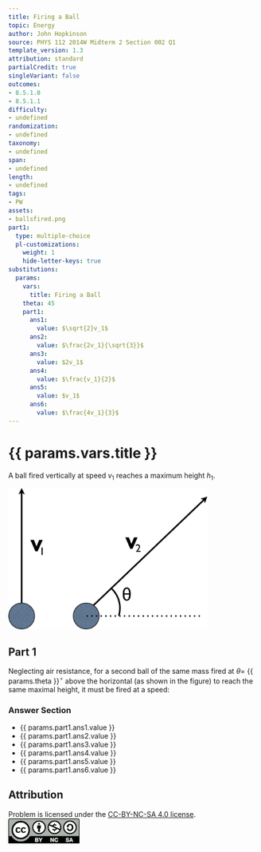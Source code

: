 ```yaml
---
title: Firing a Ball
topic: Energy
author: John Hopkinson
source: PHYS 112 2014W Midterm 2 Section 002 Q1
template_version: 1.3
attribution: standard
partialCredit: true
singleVariant: false
outcomes:
- 8.5.1.0
- 8.5.1.1
difficulty:
- undefined
randomization:
- undefined
taxonomy:
- undefined
span:
- undefined
length:
- undefined
tags:
- PW
assets:
- ballsfired.png
part1:
  type: multiple-choice
  pl-customizations:
    weight: 1
    hide-letter-keys: true
substitutions:
  params:
    vars:
      title: Firing a Ball
    theta: 45
    part1:
      ans1:
        value: $\sqrt{2}v_1$
      ans2:
        value: $\frac{2v_1}{\sqrt{3}}$
      ans3:
        value: $2v_1$
      ans4:
        value: $\frac{v_1}{2}$
      ans5:
        value: $v_1$
      ans6:
        value: $\frac{4v_1}{3}$
---
```

# {{ params.vars.title }}
A ball fired vertically at speed $v_1$ reaches a maximum height $h_1$.

<img src="ballsfired.png" alt="Figure of a ball fired vertically with speed v one and a second ball of the same mass fired at an angle theta above the horizontal with speed v two." width=400>

## Part 1

Neglecting air resistance, for a second ball of the same mass fired at $\theta=$ {{ params.theta }}$^{\circ}$ above the horizontal (as shown in the figure) to reach the same maximal height, it must be fired at a speed:

### Answer Section

- {{ params.part1.ans1.value }}
- {{ params.part1.ans2.value }}
- {{ params.part1.ans3.value }}
- {{ params.part1.ans4.value }}
- {{ params.part1.ans5.value }}
- {{ params.part1.ans6.value }}

## Attribution

Problem is licensed under the [CC-BY-NC-SA 4.0 license](https://creativecommons.org/licenses/by-nc-sa/4.0/).<br> ![The Creative Commons 4.0 license requiring attribution-BY, non-commercial-NC, and share-alike-SA license.](https://raw.githubusercontent.com/firasm/bits/master/by-nc-sa.png)